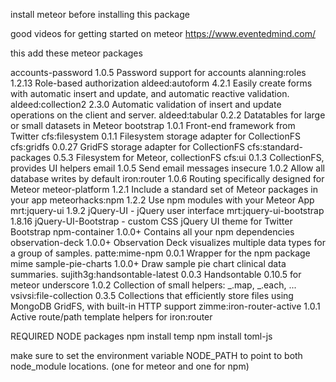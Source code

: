 install meteor before installing this package

good videos for getting started on meteor
https://www.eventedmind.com/


this add these meteor packages

accounts-password             1.0.5  Password support for accounts
alanning:roles                1.2.13  Role-based authorization
aldeed:autoform               4.2.1 Easily create forms with automatic insert and update, and automatic reactive validation.
aldeed:collection2            2.3.0 Automatic validation of insert and update operations on the client and server.
aldeed:tabular                0.2.2 Datatables for large or small datasets in Meteor
bootstrap                     1.0.1  Front-end framework from Twitter
cfs:filesystem                0.1.1  Filesystem storage adapter for CollectionFS
cfs:gridfs                    0.0.27  GridFS storage adapter for CollectionFS
cfs:standard-packages         0.5.3  Filesystem for Meteor, collectionFS
cfs:ui                        0.1.3  CollectionFS, provides UI helpers
email                         1.0.5  Send email messages
insecure                      1.0.2  Allow all database writes by default
iron:router                   1.0.6  Routing specifically designed for Meteor
meteor-platform               1.2.1  Include a standard set of Meteor packages in your app
meteorhacks:npm               1.2.2  Use npm modules with your Meteor App
mrt:jquery-ui                 1.9.2  jQuery-UI - jQuery user interface
mrt:jquery-ui-bootstrap       1.8.16  jQuery-UI-Bootstrap - custom CSS jQuery UI theme for Twitter Bootstrap
npm-container                 1.0.0+ Contains all your npm dependencies
observation-deck              1.0.0+ Observation Deck visualizes multiple data types for a group of samples.
patte:mime-npm                0.0.1  Wrapper for the npm package mime
sample-pie-charts             1.0.0+ Draw sample pie chart clinical data summaries.
sujith3g:handsontable-latest  0.0.3  Handsontable 0.10.5 for meteor
underscore                    1.0.2  Collection of small helpers: _.map, _.each, ...
vsivsi:file-collection        0.3.5  Collections that efficiently store files using MongoDB GridFS, with built-in HTTP support
zimme:iron-router-active      1.0.1  Active route/path template helpers for iron:router

REQUIRED NODE packages
npm install temp
npm install toml-js

make sure to set the environment variable NODE_PATH to point to both node_module locations. (one for meteor and one for npm)

